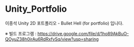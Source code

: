 # Unity_Portfolio
이종석 Unity 2D 포트폴리오 - Bullet Hell (for portfolio) 입니다.

※ 빌드 프로그램 : https://drive.google.com/file/d/1ho89AkBuO-QOyuZ38h0irAu6RdRxfvSq/view?usp=sharing
